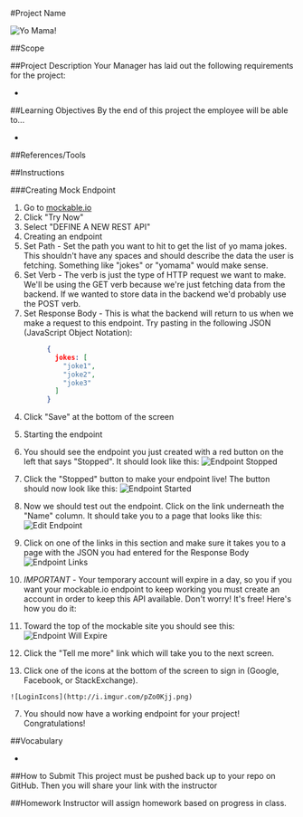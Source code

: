 #Project Name

![Yo Mama!](https://pbs.twimg.com/profile_images/406303048/yomamalogo-1.jpg)

##Scope


##Project Description
Your Manager has laid out the following requirements for the project: 

* 

##Learning Objectives
By the end of this project the employee will be able to...

* 

##References/Tools

 

##Instructions

###Creating Mock Endpoint
1. Go to [mockable.io](https://www.mockable.io/)
2. Click "Try Now"
3. Select "DEFINE A NEW REST API"
4. Creating an endpoint
  1. Set Path - Set the path you want to hit to get the list of yo mama jokes.  This shouldn't have any spaces and should describe the data the user is fetching.  Something like "jokes" or "yomama" would make sense.
  2. Set Verb - The verb is just the type of HTTP request we want to make.  We'll be using the GET verb because we're just fetching data from the backend.  If we wanted to store data in the backend we'd probably use the POST verb.
  3. Set Response Body - This is what the backend will return to us when we make a request to this endpoint.  Try pasting in the following JSON (JavaScript Object Notation):

```json
         {
           jokes: [
             "joke1",
             "joke2",
             "joke3"
           ]
         }
```

  4. Click "Save" at the bottom of the screen
5. Starting the endpoint
  1. You should see the endpoint you just created with a red button on the left that says "Stopped".  It should look like this:
![Endpoint Stopped](http://i.imgur.com/wPAQ1Nk.png)

  2. Click the "Stopped" button to make your endpoint live!  The button should now look like this:
![Endpoint Started](http://i.imgur.com/RhIX6SU.png)

  3. Now we should test out the endpoint.  Click on the link underneath the "Name" column.  It should take you to a page that looks like this:
![Edit Endpoint](http://i.imgur.com/CzPbwfN.png)

  4. Click on one of the links in this section and make sure it takes you to a page with the JSON you had entered for the Response Body
![Endpoint Links](http://i.imgur.com/dxsxsde.png)

6. *IMPORTANT* - Your temporary account will expire in a day, so you if you want your mockable.io endpoint to keep working you must create an account in order to keep this API available.  Don't worry!  It's free!  Here's how you do it:
  1. Toward the top of the mockable site you should see this:
![Endpoint Will Expire](http://i.imgur.com/Ddu12Vz.png)

  2. Click the "Tell me more" link which will take you to the next screen.
  3. Click one of the icons at the bottom of the screen to sign in (Google, Facebook, or StackExchange).

    ![LoginIcons](http://i.imgur.com/pZo0Kjj.png)

7. You should now have a working endpoint for your project!  Congratulations!

##Vocabulary

*


##How to Submit
This project must be pushed back up to your repo on GitHub. Then you will share your link with the instructor

##Homework
Instructor will assign homework based on progress in class.
